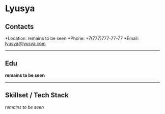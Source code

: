 # Lyusya

## Contacts

*Location: remains to be seen
*Phone: +7(777)777-77-77
*Email: lyusya@lyusya.com    

---------------------

## Edu

**remains to be seen**

---------------------

## Skillset / Tech Stack

_remains to be seen_


